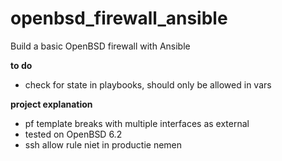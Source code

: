 # openbsd_firewall_ansible
Build a basic OpenBSD firewall with Ansible

**to do**
* check for state in playbooks, should only be allowed in vars

**project explanation**
* pf template breaks with multiple interfaces as external
* tested on OpenBSD 6.2
* ssh allow rule niet in productie nemen
